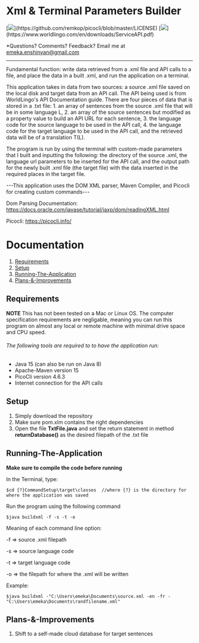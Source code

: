 
# Xml & Terminal Parameters Builder

[![](https://img.shields.io/badge/license-Picocli-blue.svg?)](https://github.com/remkop/picocli/blob/master/LICENSE)
[![](https://img.shields.io/badge/license-WorldLingo-red.svg?)](https://www.worldlingo.com/en/downloads/ServiceAPI.pdf)

*Questions?  Comments?  Feedback? Email me at emeka.enshinyan@gmail.com 

-----

Fundamental function: write data retrieved from a .xml file and API calls to a file, and place the data in a built .xml, and run the application on a terminal.

This application takes in data from two sources: a source .xml file saved on the local disk and target data from an API call. The API being used is from WorldLingo's API Documentation guide. There are four pieces of data that is stored in a .txt file: 1. an array of sentences from the source .xml file that will be in some language L, 2. an array of the source sentences but modified as a property value to build an API URL for each sentence, 3. the language code for the source language to be used in the API call, 4. the language code for the target language to be used in the API call, and the retrieved data will be of a translation T(L).

The program is run by using the terminal with custom-made parameters that I built and inputting the following: the directory of the source .xml, the language url parameters to be inserted for the API call, and the output path for the newly built .xml file (the target file) with the data inserted in the required places in the target file.

---This application uses the DOM XML parser, Maven Compiler, and Picocli for creating custom commands---

Dom Parsing Documentation: https://docs.oracle.com/javase/tutorial/jaxp/dom/readingXML.html

Picocli: https://picocli.info/

# Documentation
1. [Requirements](#Requirements)
2. [Setup](#Setup)
3. [Running-The-Application](#Running-The-Application)
4. [Plans-&-Improvements](#Plans-&-Improvements)

## Requirements
**NOTE** This has not been tested on a Mac or Linux OS.
The computer specification requirements are negligable, meaning you can run this program on almost any local or remote machine with minimal drive space and CPU speed.

###### The following tools are required to to have the application run:
- Java 15 (can also be run on Java 8)
- Apache-Maven version 15
- PicoCli version 4.6.3
- Internet connection for the API calls

## Setup

1. Simply download the repository
2. Make sure pom.xlm contains the right dependencies
3. Open the file **TxtFile.java** and set the return statement in method **returnDatabase()** as the desired filepath of the .txt file


## Running-The-Application

**Make sure to compile the code before running**

In the Terminal, type:

```
$cd {?}CommandSetup\target\classes  //where {?} is the directory for where the application was saved
```


Run the program using the following command
```
$java buildxml -f -s -t -o
```
Meaning of each command line option:

-f => source .xml filepath

-s => source language code

-t => target language code

-o => the filepath for where the .xml will be written

Example:
```
$java buildxml -"C:\Users\emeka\Documents\source.xml -en -fr -"C:\Users\emeka\Documents\randfilename.xml"
```

## Plans-&-Improvements

1. Shift to a self-made cloud database for target sentences 
